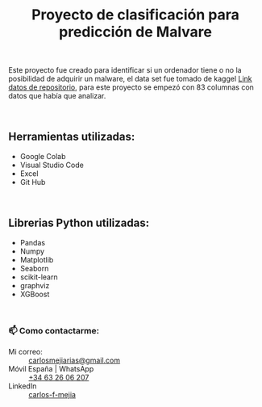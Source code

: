 <h1 align="center">Proyecto de clasificación para predicción de Malvare </h1><br>

<p>Este proyecto fue creado para identificar si un ordenador tiene o no la posibilidad de adquirir un malware, el data set fue tomado de kaggel <a href="https://www.kaggle.com/c/malwareiiitb">Link datos de repositorio</a>, para este proyecto se empezó con 83 columnas con datos que había que analizar.
</p>
<br>
<h2>Herramientas utilizadas:</h2>
<ul>
  <li>Google Colab</li>
  <li>Visual Studio Code</li>
  <li>Excel</li>
  <li>Git Hub</li>
</ul>

<br>

<h2>Librerias Python utilizadas:</h2>
<ul>
    
<li>Pandas</li>
<li>Numpy</li>
<li>Matplotlib</li>
<li>Seaborn</li>
<li>scikit-learn</li>
<li>graphviz</li>
<li>XGBoost</li>
</ul>
<br>
<h3>📫 Como contactarme:</h3>
<dl>
  <dt>Mi correo:</dt>
  <dd><a href="mailto:carlosmejiarias@gmail.com">carlosmejiarias@gmail.com</a></dd>
  <dt>Móvil España | WhatsApp</dt>
  <dd><a href="tel:+34632606207">+34 63 26 06 207</a></dd>
  <dt>LinkedIn</dt>
  <dd><a href="https://www.linkedin.com/in/carlos-f-mejia/">carlos-f-mejia</a></dd>
</dl>
